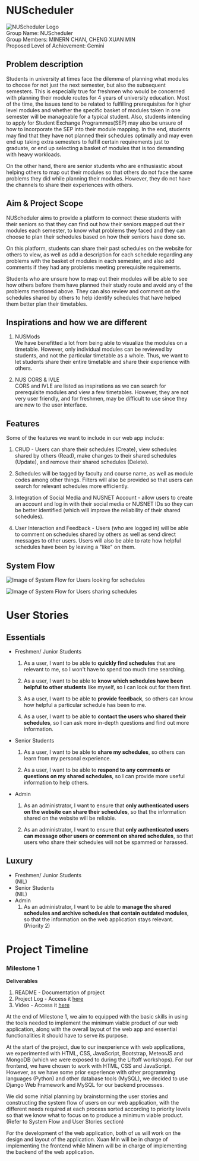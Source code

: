 # **NUScheduler**
![NUScheduler Logo](NUScheduler-logo.PNG)  
Group Name: NUScheduler  
Group Members: MINERN CHAN, CHENG XUAN MIN  
Proposed Level of Achievement: Gemini

## Problem description

Students in university at times face the dilemma of planning what modules to choose for not just the next semester, but also the subsequent semesters. This is especially true for freshmen who would be concerned with planning their module routes for 4 years of university education. Most of the time, the issues tend to be related to fulfilling prerequisites for higher level modules and whether the specific basket of modules taken in one semester will be manageable for a typical student. Also, students intending to apply for Student Exchange Programmes(SEP) may also be unsure of how to incorporate the SEP into their module mapping. In the end, students may find that they have not planned their schedules optimally and may even end up taking extra semesters to fulfill certain requirements just to graduate, or end up selecting a basket of modules that is too demanding with heavy workloads.

On the other hand, there are senior students who are enthusiastic about helping others to map out their modules so that others do not face the same problems they did while planning their modules. However, they do not have the channels to share their experiences with others.

## Aim & Project Scope
NUScheduler aims to provide a platform to connect these students with their seniors so that they can find out how their seniors mapped out their modules each semester, to know what problems they faced and they can choose to plan their schedules based on how their seniors have done so. 

On this platform, students can share their past schedules on the website for others to view, as well as add a description for each schedule regarding any problems with the basket of modules in each semester, and also add comments if they had any problems meeting prerequisite requirements. 

Students who are unsure how to map out their modules will be able to see how others before them have planned their study route and avoid any of the problems mentioned above. They can also review and comment on the schedules shared by others to help identify schedules that have helped them better plan their timetables.

## Inspirations and how we are different
1. NUSMods   
We have benefitted a lot from being able to visualize the modules on a timetable. However, only individual modules can be reviewed by students, and not the particular timetable as a whole. Thus, we want to let students share their entire timetable and share their experience with others.

2. NUS CORS & IVLE  
CORS and IVLE are listed as inspirations as we can search for prerequisite modules and view a few timetables. However, they are not very user friendly, and for freshmen, may be difficult to use since they are new to the user interface.


## Features
Some of the features we want to include in our web app include:

1.  CRUD - Users can share their schedules (Create), view schedules shared by others (Read), make changes to their shared schedules (Update), and remove their shared schedules (Delete). 

2. Schedules will be tagged by faculty and course name, as well as module codes among other things. Filters will also be provided so that users can search for relevant schedules more efficiently.

3.  Integration of Social Media and NUSNET Account - allow users to create an account and log in with their social media or NUSNET IDs so they can be better identified (which will improve the reliability of their shared schedules).

4.  User Interaction and Feedback - Users (who are logged in) will be able to comment on schedules shared by others as well as send direct messages to other users. Users will also be able to rate how helpful schedules have been by leaving a "like" on them.


## System Flow

![Image of System Flow for Users looking for schedules](systemjunior.PNG)

![Image of System Flow for Users sharing schedules](systemsenior.PNG)



# User Stories
## Essentials
- Freshmen/ Junior Students  
    1. As a user, I want to be able to **quickly find schedules** that are relevant to me, so I won't have to spend too much time searching.

    2. As a user, I want to be able to **know which schedules have been helpful to other students** like myself, so I can look out for them first.

    3. As a user, I want to be able to **provide feedback**, so others can know how helpful a particular schedule has been to me.

    4. As a user, I want to be able to **contact the users who shared their schedules**, so I can ask more in-depth questions and find out more information.

 - Senior Students    
    
    1. As a user, I want to be able to **share my schedules**, so others can learn from my personal experience.

    2. As a user, I want to be able to **respond to any comments or questions on my shared schedules**, so I can provide more useful information to help others.

- Admin    
    
    1. As an administrator, I want to ensure that **only authenticated users on the website can share their schedules**, so that the information shared on the website will be reliable.

    2. As an administrator, I want to ensure that **only authenticated users can message other users or comment on shared schedules**, so that users who share their schedules will not be spammed or harassed.

## Luxury
- Freshmen/ Junior Students  
    (NIL)
- Senior Students  
    (NIL)
- Admin
    1. As an administrator, I want to be able to **manage the shared schedules and archive schedules that contain outdated modules**, so that the information on the web application stays relevant. (Priority 2)


# Project Timeline


### **Milestone 1**
**Deliverables**
1. README - Documentation of project
2. Project Log - Access it [here](https://docs.google.com/spreadsheets/d/1WXrJ6DX2K2kuVXnYDIx9TSiST4avn1OwMiJcSvajT_U/edit?usp=sharing "Orbital Project Log")
3. Video - Access it [here](https://youtu.be/2QtjWDxdXI0 "Milestone 1 Video")

At the end of Milestone 1, we aim to equipped with the basic skills in using the tools needed to implement the minimum viable product of our web application, along with the overall layout of the web app and essential functionalities it should have to serve its purpose. 

At the start of the project, due to our inexperience with web applications, we experimented with HTML, CSS, JavaScript, Bootstrap, MeteorJS and MongoDB (which we were exposed to during the Liftoff workshops). For our frontend, we have chosen to work with HTML, CSS and JavaScript. However, as we have some prior experience with other programming languages (Python) and other database tools (MySQL), we decided to use Django Web Framework and MySQL for our backend processes. 

We did some initial planning by brainstorming the user stories and constructing the system flow of users on our web application, with the different needs required at each process sorted according to priority levels so that we know what to focus on to produce a minimum viable product. (Refer to System Flow and User Stories section)

For the development of the web application, both of us will work on the design and layout of the application. Xuan Min will be in charge of implementing the frontend while Minern will be in charge of implementing the backend of the web application.




